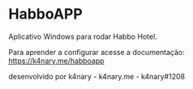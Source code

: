 # HabboAPP
Aplicativo Windows para rodar Habbo Hotel.

Para aprender a configurar acesse a documentação: https://k4nary.me/habboapp

desenvolvido por k4nary - k4nary.me - k4nary#1208
